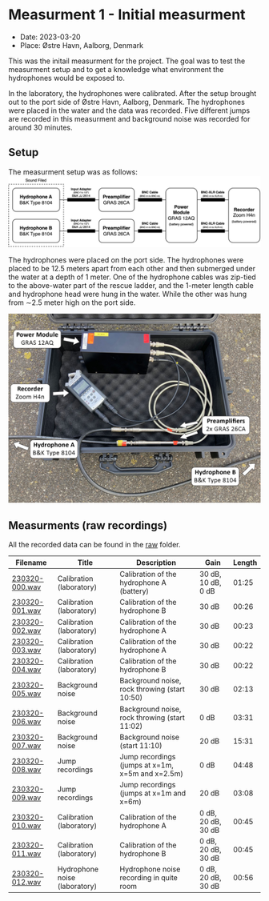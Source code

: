 # Measurment 1 - Initial measurment

- Date: 2023-03-20
- Place: Østre Havn, Aalborg, Denmark

This was the initail measurment for the project. The goal was to test the measurment setup and to get a knowledge what environment the hydrophones would be exposed to.

In the laboratory, the hydrophones were calibrated. After the setup brought out to the port side of Østre Havn, Aalborg, Denmark. The hydrophones were placed in the water and the data was recorded. Five different jumps are recorded in this measurment and background noise was recorded for around 30 minutes.

## Setup

The measurment setup was as follows:
![Measurment setup](../../docs/imgs/blockdiagram_measurement_setup.png)

The hydrophones were placed on the port side. The hydrophones were placed to be 12.5 meters apart from each other and then submerged under the water at a depth of 1 meter. One of the hydrophone cables was zip-tied to the above-water part of the rescue ladder, and the 1-meter length cable and hydrophone head were hung in the water. While the other was hung from ∼2.5 meter high on the port side.

![Protectice case](../../docs/imgs/measurement_setup_in_protective_cage.jpg)

## Measurments (raw recordings)

All the recorded data can be found in the [raw](raw/) folder.

| Filename | Title | Description | Gain | Length |
|----------|-------|-------------|------|--------|
| [230320-000.wav](raw/230320-000.wav) | Calibration (laboratory) | Calibration of the hydrophone A (battery) | 30 dB, 10 dB, 0 dB | 01:25 |
| [230320-001.wav](raw/230320-001.wav) | Calibration (laboratory) | Calibration of the hydrophone B | 30 dB | 00:26 |
| [230320-002.wav](raw/230320-002.wav) | Calibration (laboratory) | Calibration of the hydrophone A | 30 dB | 00:23 |
| [230320-003.wav](raw/230320-003.wav) | Calibration (laboratory) | Calibration of the hydrophone A | 30 dB | 00:22 |
| [230320-004.wav](raw/230320-004.wav) | Calibration (laboratory) | Calibration of the hydrophone B | 30 dB | 00:22 |
| [230320-005.wav](raw/230320-005.wav) | Background noise | Background noise, rock throwing (start 10:50) | 30 dB | 02:13 |
| [230320-006.wav](raw/230320-006.wav) | Background noise | Background noise, rock throwing (start 11:02) | 0 dB | 03:31 |
| [230320-007.wav](raw/230320-007.wav) | Background noise | Background noise (start 11:10)  | 20 dB | 15:31 |
| [230320-008.wav](raw/230320-008.wav) | Jump recordings | Jump recordings (jumps at x=1m, x=5m and x=2.5m) | 0 dB | 04:48  |
| [230320-009.wav](raw/230320-009.wav) | Jump recordings | Jump recordings (jumps at x=1m and x=6m) | 20 dB | 03:08 |
| [230320-010.wav](raw/230320-010.wav) | Calibration (laboratory)| Calibration of the hydrophone A | 0 dB, 20 dB, 30 dB | 00:45 |
| [230320-011.wav](raw/230320-011.wav) | Calibration (laboratory)| Calibration of the hydrophone B | 0 dB, 20 dB, 30 dB | 00:45 |
| [230320-012.wav](raw/230320-012.wav) | Hydrophone noise (laboratory)| Hydrophone noise recording in quite room | 0 dB, 20 dB, 30 dB | 00:56 |
